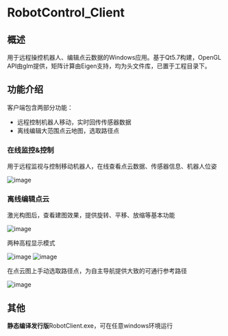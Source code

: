 # RobotControl_Client

## 概述

用于远程操控机器人、编辑点云数据的Windows应用。基于Qt5.7构建，OpenGL API由glm提供，矩阵计算由Eigen支持，均为头文件库，已置于工程目录下。

## 功能介绍

客户端包含两部分功能：

- 远程控制机器人移动，实时回传传感器数据
- 离线编辑大范围点云地图，选取路径点

### 在线监控&控制

用于远程监视与控制移动机器人，在线查看点云数据、传感器信息、机器人位姿

![image](https://github.com/wddwzc/RobotControl_Client/tree/master/img/online.png)

### 离线编辑点云

激光构图后，查看建图效果，提供旋转、平移、放缩等基本功能

![image](https://github.com/wddwzc/RobotControl_Client/tree/master/img/offline_display.png)

两种高程显示模式

![image](https://github.com/wddwzc/RobotControl_Client/tree/master/img/elevation_gray.png)
![image](https://github.com/wddwzc/RobotControl_Client/tree/master/img/elevation_rgb.png)

在点云图上手动选取路径点，为自主导航提供大致的可通行参考路径

![image](https://github.com/wddwzc/RobotControl_Client/tree/master/img/offline.png)

## 其他

**静态编译发行版**RobotClient.exe，可在任意windows环境运行